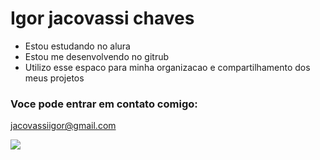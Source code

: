 # Igor jacovassi chaves

- Estou estudando no alura
- Estou me desenvolvendo no gitrub
- Utilizo esse espaco para minha organizacao e compartilhamento dos meus projetos

 ### Voce pode entrar em contato comigo:

jacovassiigor@gmail.com

![](https://media.tenor.com/tJr565OBPJUAAAAM/messi-bar%C3%A7a.gif)

